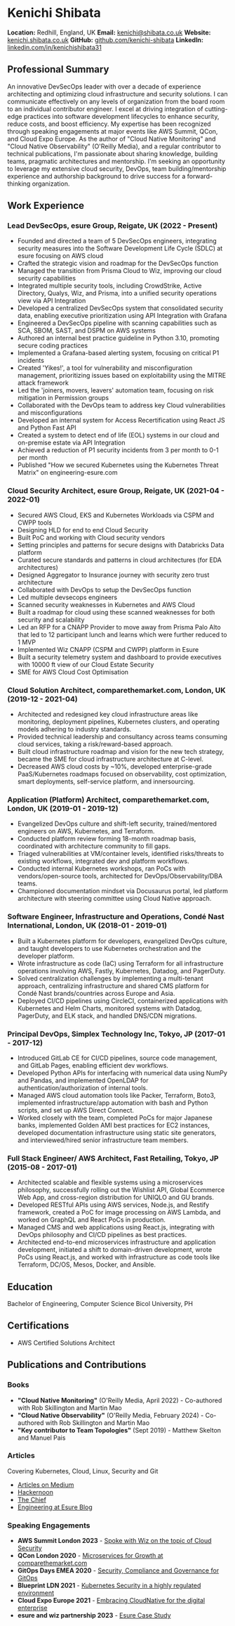 
# Kenichi Shibata

**Location:** Redhill, England, UK
**Email:** kenichi@shibata.co.uk
**Website:** [kenichi.shibata.co.uk](http://kenichi.shibata.co.uk)
**GitHub:** [github.com/kenichi-shibata](https://github.com/kenichi-shibata)
**LinkedIn:** [linkedin.com/in/kenichishibata31](https://www.linkedin.com/in/kenichishibata31)

## Professional Summary

An innovative DevSecOps leader with over a decade of experience architecting and optimizing cloud infrastructure and security solutions. I can communicate effectively on any levels of organization from the board room to an individual contributor engineer. I excel at driving integration of cutting-edge practices into software development lifecycles to enhance security, reduce costs, and boost efficiency. My expertise has been recognized through speaking engagements at major events like AWS Summit, QCon, and Cloud Expo Europe. As the author of "Cloud Native Monitoring" and "Cloud Native Observability" (O'Reilly Media), and a regular contributor to technical publications, I'm passionate about sharing knowledge, building teams, pragmatic architectures and mentorship. I'm seeking an opportunity to leverage my extensive cloud security, DevOps, team building/mentorship experience and authorship background to drive success for a forward-thinking organization.

## Work Experience

### Lead DevSecOps, esure Group, Reigate, UK (2022 - Present)

- Founded and directed a team of 5 DevSecOps engineers, integrating security measures into the Software Development Life Cycle (SDLC) at esure focusing on AWS cloud
- Crafted the strategic vision and roadmap for the DevSecOps function
- Managed the transition from Prisma Cloud to Wiz, improving our cloud security capabilities
- Integrated multiple security tools, including CrowdStrike, Active Directory, Qualys, Wiz, and Prisma, into a unified security operations view via API Integration
- Developed a centralized DevSecOps system that consolidated security data, enabling executive prioritization using API Integration with Grafana
- Engineered a DevSecOps pipeline with scanning capabilities such as SCA, SBOM, SAST, and DSPM on AWS systems
- Authored an internal best practice guideline in Python 3.10, promoting secure coding practices
- Implemented a Grafana-based alerting system, focusing on critical P1 incidents
- Created 'Yikes!', a tool for vulnerability and misconfiguration management, prioritizing issues based on exploitability using the MITRE attack framework
- Led the 'joiners, movers, leavers' automation team, focusing on risk mitigation in Permission groups
- Collaborated with the DevOps team to address key Cloud vulnerabilities and misconfigurations
- Developed an internal system for Access Recertification using React JS and Python Fast API
- Created a system to detect end of life (EOL) systems in our cloud and on-premise estate via API Integration
- Achieved a reduction of P1 security incidents from 3 per month to 0-1 per month
- Published "How we secured Kubernetes using the Kubernetes Threat Matrix" on engineering-esure.com

### Cloud Security Architect, esure Group, Reigate, UK (2021-04 - 2022-01)

- Secured AWS Cloud, EKS and Kubernetes Workloads via CSPM and CWPP tools
- Designing HLD for end to end Cloud Security
- Built PoC and working with Cloud security vendors
- Setting principles and patterns for secure designs with Databricks Data platform
- Curated secure standards and patterns in cloud architectures (for EDA architectures)
- Designed Aggregator to Insurance journey with security zero trust architecture
- Collaborated with DevOps to setup the DevSecOps function
- Led multiple devsecops engineers
- Scanned security weaknesses in Kubernetes and AWS Cloud
- Built a roadmap for cloud using these scanned weaknesses for both security and scalability
- Led an RFP for a CNAPP Provider to move away from Prisma Palo Alto that led to 12 participant lunch and learns which were further reduced to 1 MVP
- Implemented Wiz CNAPP (CSPM and CWPP) platform in Esure
- Built a security telemetry system and dashboard to provide executives with 10000 ft view of our Cloud Estate Security
- SME for AWS Cloud Cost Optimisation

### Cloud Solution Architect, comparethemarket.com, London, UK (2019-12 - 2021-04)


- Architected and redesigned key cloud infrastructure areas like monitoring, deployment pipelines, Kubernetes clusters, and operating models adhering to industry standards.
- Provided technical leadership and consultancy across teams consuming cloud services, taking a risk/reward-based approach.
- Built cloud infrastructure roadmap and vision for the new tech strategy, became the SME for cloud infrastructure architecture at C-level.
- Decreased AWS cloud costs by ~10%, developed enterprise-grade PaaS/Kubernetes roadmaps focused on observability, cost optimization, smart deployments, self-service platform, and innersourcing.

### Application (Platform) Architect, comparethemarket.com, London, UK (2019-01 - 2019-12)


- Evangelized DevOps culture and shift-left security, trained/mentored engineers on AWS, Kubernetes, and Terraform.
- Conducted platform review forming 18-month roadmap basis, coordinated with architecture community to fill gaps.
- Triaged vulnerabilities at VM/container levels, identified risks/threats to existing workflows, integrated dev and platform workflows.
- Conducted internal Kubernetes workshops, ran PoCs with vendors/open-source tools, architected for DevOps/Observability/DBA teams.
- Championed documentation mindset via Docusaurus portal, led platform architecture with steering committee using Cloud Native approach.


### Software Engineer, Infrastructure and Operations, Condé Nast International, London, UK (2018-01 - 2019-01)

- Built a Kubernetes platform for developers, evangelized DevOps culture, and taught developers to use Kubernetes orchestration and the developer platform.
- Wrote infrastructure as code (IaC) using Terraform for all infrastructure operations involving AWS, Fastly, Kubernetes, Datadog, and PagerDuty.
- Solved centralization challenges by implementing a multi-tenant approach, centralizing infrastructure and shared CMS platform for Condé Nast brands/countries across Europe and Asia.
- Deployed CI/CD pipelines using CircleCI, containerized applications with Kubernetes and Helm Charts, monitored systems with Datadog, PagerDuty, and ELK stack, and handled DNS/CDN migrations.



### Principal DevOps, Simplex Technology Inc, Tokyo, JP (2017-01 - 2017-12)


- Introduced GitLab CE for CI/CD pipelines, source code management, and GitLab Pages, enabling efficient dev workflows.
- Developed Python APIs for interfacing with numerical data using NumPy and Pandas, and implemented OpenLDAP for authentication/authorization of internal tools.
- Managed AWS cloud automation tools like Packer, Terraform, Boto3, implemented infrastructure/app automation with bash and Python scripts, and set up AWS Direct Connect.
- Worked closely with the team, completed PoCs for major Japanese banks, implemented Golden AMI best practices for EC2 instances, developed documentation infrastructure using static site generators, and interviewed/hired senior infrastructure team members.


### Full Stack Engineer/ AWS Architect, Fast Retailing, Tokyo, JP (2015-08 - 2017-01)


- Architected scalable and flexible systems using a microservices philosophy, successfully rolling out the Wishlist API, Global Ecommerce Web App, and cross-region distribution for UNIQLO and GU brands.
- Developed RESTful APIs using AWS services, Node.js, and Restify framework, created a PoC for image processing on AWS Lambda, and worked on GraphQL and React PoCs in production.
- Managed CMS and web applications using React.js, integrating with DevOps philosophy and CI/CD pipelines as best practices.
- Architected end-to-end microservices infrastructure and application development, initiated a shift to domain-driven development, wrote PoCs using React.js, and worked with infrastructure as code tools like Terraform, DC/OS, Mesos, Docker, and Ansible.



## Education

Bachelor of Engineering, Computer Science
Bicol University, PH

## Certifications

- AWS Certified Solutions Architect

## Publications and Contributions

### Books
- **"Cloud Native Monitoring"** (O'Reilly Media, April 2022) - Co-authored with Rob Skillington and Martin Mao
- **"Cloud Native Observability"** (O'Reilly Media, February 2024) - Co-authored with Rob Skillington and Martin Mao
- **"Key contributor to Team Topologies"** (Sept 2019) - Matthew Skelton and Manuel Pais

### Articles
Covering Kubernetes, Cloud, Linux, Security and Git

- [Articles on Medium](https://kenichishibata.medium.com)
- [Hackernoon](https://hackernoon.com/u/kenichishibata)
- [The Chief](http://thechief.io/c/kenichishibata/)
- [Engineering at Esure Blog](https://www.engineering-esure.com/post/how-we-secured-kubernetes-using-the-kubernetes-threat-matrix)

### Speaking Engagements

- **AWS Summit London 2023** - [Spoke with Wiz on the topic of Cloud Security](https://www.linkedin.com/posts/kenichishibata31_aws-london-activity-7065306289945341952-0aPt)
- **QCon London 2020** - [Microservices for Growth at comparethemarket.com](https://archive.qconlondon.com/london2020/presentation/microservices-growth-compare-market)
- **GitOps Days EMEA 2020** - [Security, Compliance and Governance for GitOps](https://www.youtube.com/watch?v=zYnnThcFQhI)
- **Blueprint LDN 2021** - [Kubernetes Security in a highly regulated environment](https://www.youtube.com/watch?v=HPqgJf6Y3Yg)
- **Cloud Expo Europe 2021** - [Embracing CloudNative for the digital enterprise](https://www.mohaghighi.com/blog/devops-live-2021)
- **esure and wiz partnership 2023** - [Esure Case Study](https://www.wiz.io/customers/esure)

